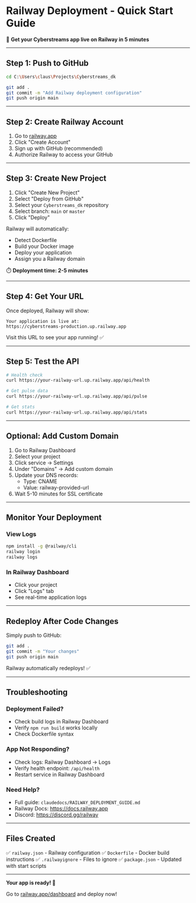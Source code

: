 # Railway Deployment - Quick Start Guide

🚀 **Get your Cyberstreams app live on Railway in 5 minutes**

---

## Step 1: Push to GitHub

```bash
cd C:\Users\claus\Projects\Cyberstreams_dk

git add .
git commit -m "Add Railway deployment configuration"
git push origin main
```

---

## Step 2: Create Railway Account

1. Go to [railway.app](https://railway.app)
2. Click "Create Account"
3. Sign up with GitHub (recommended)
4. Authorize Railway to access your GitHub

---

## Step 3: Create New Project

1. Click "Create New Project"
2. Select "Deploy from GitHub"
3. Select your `Cyberstreams_dk` repository
4. Select branch: `main` or `master`
5. Click "Deploy"

Railway will automatically:
- Detect Dockerfile
- Build your Docker image
- Deploy your application
- Assign you a Railway domain

⏱️ **Deployment time: 2-5 minutes**

---

## Step 4: Get Your URL

Once deployed, Railway will show:
```
Your application is live at:
https://cyberstreams-production.up.railway.app
```

Visit this URL to see your app running! ✅

---

## Step 5: Test the API

```bash
# Health check
curl https://your-railway-url.up.railway.app/api/health

# Get pulse data
curl https://your-railway-url.up.railway.app/api/pulse

# Get stats
curl https://your-railway-url.up.railway.app/api/stats
```

---

## Optional: Add Custom Domain

1. Go to Railway Dashboard
2. Select your project
3. Click service → Settings
4. Under "Domains" → Add custom domain
5. Update your DNS records:
   - Type: CNAME
   - Value: railway-provided-url
6. Wait 5-10 minutes for SSL certificate

---

## Monitor Your Deployment

### View Logs
```bash
npm install -g @railway/cli
railway login
railway logs
```

### In Railway Dashboard
- Click your project
- Click "Logs" tab
- See real-time application logs

---

## Redeploy After Code Changes

Simply push to GitHub:
```bash
git add .
git commit -m "Your changes"
git push origin main
```

Railway automatically redeploys! ✅

---

## Troubleshooting

### Deployment Failed?
- Check build logs in Railway Dashboard
- Verify `npm run build` works locally
- Check Dockerfile syntax

### App Not Responding?
- Check logs: Railway Dashboard → Logs
- Verify health endpoint: `/api/health`
- Restart service in Railway Dashboard

### Need Help?
- Full guide: `claudedocs/RAILWAY_DEPLOYMENT_GUIDE.md`
- Railway Docs: https://docs.railway.app
- Discord: https://discord.gg/railway

---

## Files Created

✅ `railway.json` - Railway configuration
✅ `Dockerfile` - Docker build instructions
✅ `.railwayignore` - Files to ignore
✅ `package.json` - Updated with start scripts

---

**Your app is ready! 🎉**

Go to [railway.app/dashboard](https://railway.app/dashboard) and deploy now!

